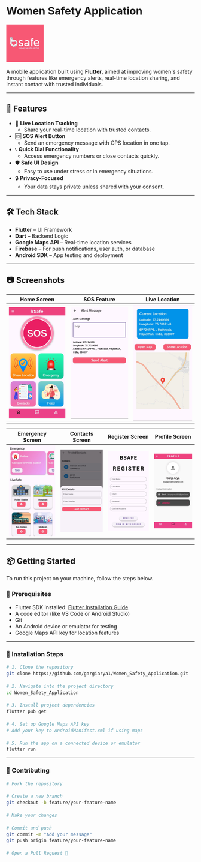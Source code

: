 # Women Safety Application

![Logo](assets/app_logo.png) 

A mobile application built using **Flutter**, aimed at improving women's safety through features like emergency alerts, real-time location sharing, and instant contact with trusted individuals.

---

## 🚀 Features

- 📍 **Live Location Tracking**
  - Share your real-time location with trusted contacts.
- 🆘 **SOS Alert Button**
  - Send an emergency message with GPS location in one tap.
- 📞 **Quick Dial Functionality**
  - Access emergency numbers or close contacts quickly.
- 🛡️ **Safe UI Design**
  - Easy to use under stress or in emergency situations.
- 🔒 **Privacy-Focused**
  - Your data stays private unless shared with your consent.

---

## 🛠️ Tech Stack

- **Flutter** – UI Framework
- **Dart** – Backend Logic
- **Google Maps API** – Real-time location services
- **Firebase** – For push notifications, user auth, or database
- **Android SDK** – App testing and deployment

---

## 📷 Screenshots

| Home Screen | SOS Feature | Live Location |
|-------------|-------------|----------------|
| ![Home](assets/screenshots/4.png) | ![SOS](assets/screenshots/9.png) | ![Map](assets/screenshots/6.png) |


| Emergency Screen | Contacts Screen| Register Screen | Profile Screen |
|-------------|-------------|----------------|----------------|
| ![Emergency](assets/screenshots/7.png) | ![Contacts](assets/screenshots/10.png) | ![Register](assets/screenshots/2.png) | ![Profile](assets/screenshots/5.png) |

---

## 📦 Getting Started

To run this project on your machine, follow the steps below.

### 🔧 Prerequisites

- Flutter SDK installed: [Flutter Installation Guide](https://docs.flutter.dev/get-started/install)
- A code editor (like VS Code or Android Studio)
- Git
- An Android device or emulator for testing
- Google Maps API key for location features

---

### 🚀 Installation Steps

```bash
# 1. Clone the repository
git clone https://github.com/gargiarya1/Women_Safety_Application.git

# 2. Navigate into the project directory
cd Women_Safety_Application

# 3. Install project dependencies
flutter pub get

# 4. Set up Google Maps API key
# Add your key to AndroidManifest.xml if using maps

# 5. Run the app on a connected device or emulator
flutter run
```

---

### 🤝 Contributing

```bash
# Fork the repository

# Create a new branch
git checkout -b feature/your-feature-name

# Make your changes

# Commit and push
git commit -m "Add your message"
git push origin feature/your-feature-name

# Open a Pull Request 🚀

